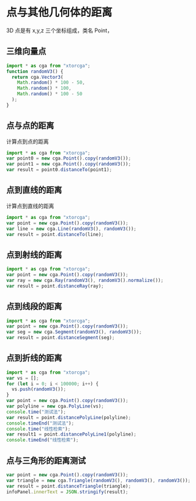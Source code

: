 # 点与其他几何体的距离

3D 点是有 x,y,z 三个坐标组成，类名 Point，

## 三维向量点

```js
import * as cga from "xtorcga";
function randomV3() {
  return cga.Vector3(
    Math.random() * 100 - 50,
    Math.random() * 100,
    Math.random() * 100 - 50
  );
}
```

## 点与点的距离

计算点到点的距离

```javascript
import * as cga from "xtorcga";
var point0 = new cga.Point().copy(randomV3());
var point1 = new cga.Point().copy(randomV3());
var result = point0.distanceTo(point1);
```

## 点到直线的距离

计算点到直线的距离

```javascript
import * as cga from "xtorcga";
var point = new cga.Point().copy(randomV3());
var line = new cga.Line(randomV3(), randomV3());
var result = point.distanceTo(line);
```

## 点到射线的距离

```javascript
import * as cga from "xtorcga";
var point = new cga.Point().copy(randomV3());
var ray = new cga.Ray(randomV3(), randomV3().normalize());
var result = point.distanceRay(ray);
```

## 点到线段的距离

```javascript
import * as cga from "xtorcga";
var point = new cga.Point().copy(randomV3());
var seg = new cga.Segment(randomV3(), randomV3());
var result = point.distanceSegment(seg);
```

## 点到折线的距离

```javascript
import * as cga from "xtorcga";
var vs = [];
for (let i = 0; i < 100000; i++) {
  vs.push(randomV3());
}
var point = new cga.Point().copy(randomV3());
var polyline = new cga.PolyLine(vs);
console.time("测试法");
var result = point.distancePolyLine(polyline);
console.timeEnd("测试法");
console.time("线性检索");
var result1 = point.distancePolyLine1(polyline);
console.timeEnd("线性检索");
```

## 点与三角形的距离测试

```javascript
var point = new cga.Point().copy(randomV3());
var triangle = new cga.Triangle(randomV3(), randomV3(), randomV3());
var result = point.distanceTriangle(triangle);
infoPanel.innerText = JSON.stringify(result);
```

<!-- <click-to-copy :info="loadingTag" /> -->
